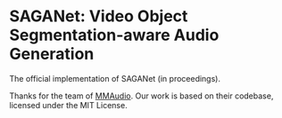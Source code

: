 # SAGANet: Video Object Segmentation-aware Audio Generation

The official implementation of SAGANet (in proceedings).

Thanks for the team of [MMAudio](https://github.com/hkchengrex/MMAudio). Our work is based on their codebase, licensed under the MIT License.
